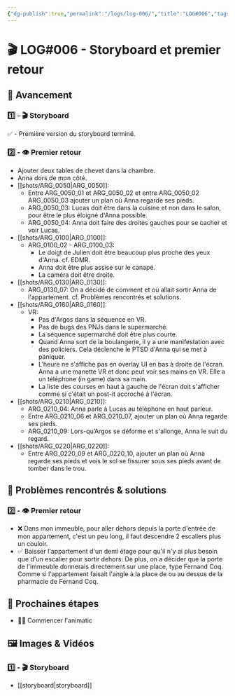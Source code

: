 ```yaml
---
{"dg-publish":true,"permalink":"/logs/log-006/","title":"LOG#006","tags":["log"],"created":"2025-02-16","updated":"2025-02-17"}
---
```


# 🎬 LOG#006 - Storyboard et premier retour
## 🚀 Avancement
### 1️⃣ - 🎬 Storyboard
✅ - Première version du storyboard terminé.
### 2️⃣ - 👁️ Premier retour
- Ajouter deux tables de chevet dans la chambre.
- Anna dors de mon côté.
- [[shots/ARG_0050\|ARG_0050]]: 
	- Entre ARG_0050_01 et ARG_0050_02 et entre ARG_0050_02 ARG_0050_03 ajouter un plan où Anna regarde ses pieds.
	- ARG_0050_03: Lucas doit être dans la cuisine et non dans le salon, pour être le plus éloigné d'Anna possible.
	- ARG_0050_04: Anna doit faire des droites gauches pour se cacher et voir Lucas.
- [[shots/ARG_0100\|ARG_0100]]:
	- ARG_0100_02 - ARG_0100_03: 
		- Le doigt de Julien doit être beaucoup plus proche des yeux d'Anna. cf. EDMR.
		- Anna doit être plus assise sur le canapé.
		- La caméra doit être droite.
- [[shots/ARG_0130\|ARG_0130]]:
	- ARG_0130_07: On a décidé de comment et où allait sortir Anna de l'appartement. cf. Problèmes rencontrés et solutions.
- [[shots/ARG_0160\|ARG_0160]]:
	- VR: 
		- Pas d'Argos dans la séquence en VR.
		- Pas de bugs des PNJs dans le supermarché.
		- La séquence supermarché doit être plus courte.
		- Quand Anna sort de la boulangerie, il y a une manifestation avec des policiers. Cela déclenche le PTSD d'Anna qui se met à paniquer.
		- L'heure ne s'affiche pas en overlay UI en bas à droite de l'écran. Anna a une manette VR et donc peut voir ses mains en VR. Elle a un téléphone (in game) dans sa main.
		- La liste des courses en haut à gauche de l'écran doit s'afficher comme si c'était un post-it accroché à l'écran.
- [[shots/ARG_0210\|ARG_0210]]:
	- ARG_0210_04: Anna parle à Lucas au téléphone en haut parleur.
	- Entre ARG_0210_06 et ARG_0210_07, ajouter un plan où Anna regarde ses pieds.
	- ARG_0210_09: Lors-qu’Argos se déforme et s'allonge, Anna le suit du regard.
- [[shots/ARG_0220\|ARG_0220]]:
	- Entre ARG_0220_09 et ARG_0220_10, ajouter un plan où Anna regarde ses pieds et vois le sol se fissurer sous ses pieds avant de tomber dans le trou.
## 🧩 Problèmes rencontrés & solutions
### 2️⃣ - 👁️ Premier retour
- ❌ Dans mon immeuble, pour aller dehors depuis la porte d'entrée de mon appartement, c'est un peu long, il faut descendre 2 escaliers plus un couloir.
- ✅ Baisser l'appartement d'un demi étage pour qu'il n'y ai plus besoin que d'un escalier pour sortir dehors. De plus, on a décider que la porte de l'immeuble donnerais directement sur une place, type Fernand Coq. Comme si l'appartement faisait l'angle à la place de ou au dessus de la pharmacie de Fernand Coq.
## 🎯 Prochaines étapes
- 🏃‍♀️ Commencer l'animatic
## 🖼️ Images & Vidéos
### 1️⃣ - 🎬 Storyboard
- [[storyboard\|storyboard]]


